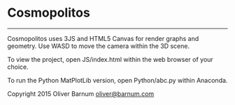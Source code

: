 # Cosmopolitos
--------------

Cosmopolitos uses 3JS and HTML5 Canvas for render graphs and geometry. 
Use WASD to move the camera within the 3D scene.

To view the project, open JS/index.html within the
web browser of your choice.

To run the Python MatPlotLib version, open Python/abc.py within Anaconda. 

Copyright 2015 Oliver Barnum
oliver@barnum.com
